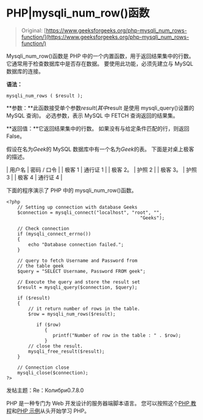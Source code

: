 # PHP|mysqli_num_row()函数

> Original: [https://www.geeksforgeeks.org/php-mysqli_num_rows-function/](https://www.geeksforgeeks.org/php-mysqli_num_rows-function/)

Mysqli_num_row()函数是 PHP 中的一个内置函数，用于返回结果集中的行数。 它通常用于检查数据库中是否存在数据。 要使用此功能，必须先建立与 MySQL 数据库的连接。

**语法：**

```
mysqli_num_rows ( $result );

```

**参数：**此函数接受单个参数$result(其中$result 是使用 mysqli_query()设置的 MySQL 查询)。 必选参数，表示 MySQL 中 FETCH 查询返回的结果集。

**返回值：**它返回结果集中的行数。 如果没有与给定条件匹配的行，则返回 False。

假设在名为*Geek*的 MySQL 数据库中有一个名为*Geek*的表。 下面是对桌上极客的描述。

| 用户名 | 密码 / 口令 |
| 极客 1 | 通行证 1 |
| 极客 2。 | 护照 2 |
| 极客 3。 | 护照 3 |
| 极客 4 | 通行证 4 |

下面的程序演示了 PHP 中的 mysqli_num_row()函数。

```
<?php
    // Setting up connection with database Geeks
    $connection = mysqli_connect("localhost", "root", "", 
                                                 "Geeks");

    // Check connection
    if (mysqli_connect_errno())
    {
        echo "Database connection failed.";
    }

    // query to fetch Username and Password from
    // the table geek
    $query = "SELECT Username, Password FROM geek";

    // Execute the query and store the result set
    $result = mysqli_query($connection, $query);

    if ($result)
    {
        // it return number of rows in the table.
        $row = mysqli_num_rows($result);

           if ($row)
              {
                 printf("Number of row in the table : " . $row);
              }
        // close the result.
        mysqli_free_result($result);
    }

    // Connection close 
    mysqli_close($connection);
?>
```

发帖主题：Re：Колибри0.7.8.0

PHP 是一种专门为 Web 开发设计的服务器端脚本语言。 您可以按照这个[PHP 教程](https://www.geeksforgeeks.org/php-tutorials/)和[PHP 示例](https://www.geeksforgeeks.org/php-examples/)从头开始学习 PHP。